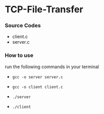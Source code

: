 # TCP-File-Transfer 

### Source Codes
- client.c
-  server.c

### How to use 
run the following commands in your terminal

-  `gcc -o server server.c`

- `gcc -o client client.c`

- `./server`
 
- `./client`


